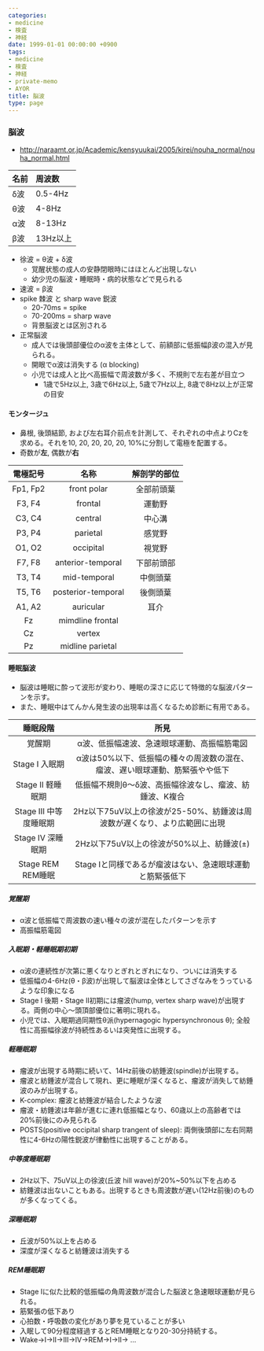 ```yaml
---
categories:
- medicine
- 検査
- 神経
date: 1999-01-01 00:00:00 +0900
tags:
- medicine
- 検査
- 神経
- private-memo
- AYOR
title: 脳波
type: page
---
```


### 脳波

- <http://naraamt.or.jp/Academic/kensyuukai/2005/kirei/nouha_normal/nouha_normal.html>

|名前|周波数|
|:--|:--|
|δ波|0.5-4Hz|
|θ波|4-8Hz|
|α波|8-13Hz|
|β波|13Hz以上|

- 徐波 = θ波 + δ波
  - 覚醒状態の成人の安静閉眼時にはほとんど出現しない
  - 幼少児の脳波・睡眠時・病的状態などで見られる
- 速波 = β波
- spike 棘波 と sharp wave 鋭波
  - 20-70ms = spike
  - 70-200ms = sharp wave
  - 背景脳波とは区別される
- 正常脳波
  - 成人では後頭部優位のα波を主体として、前額部に低振幅β波の混入が見られる。
  - 開眼でα波は消失する (α blocking)
  - 小児では成人と比べ高振幅で周波数が多く、不規則で左右差が目立つ
    - 1歳で5Hz以上, 3歳で6Hz以上, 5歳で7Hz以上,
            8歳で8Hz以上が正常の目安

#### モンタージュ

- 鼻根, 後頭結節,
    および左右耳介前点を計測して、それぞれの中点よりCzを求める。それを10,
    20, 20, 20, 20, 10%に分割して電極を配置する。
- 奇数が**左**, 偶数が**右**

|電極記号|名称|解剖学的部位|
|:---:|:---:|:---:|
|Fp1, Fp2|front polar|全部前頭葉|
|F3, F4|frontal|運動野|
|C3, C4|central|中心溝|
|P3, P4|parietal|感覚野|
|O1, O2|occipital|視覚野|
|F7, F8|anterior-temporal|下部前頭部|
|T3, T4|mid-temporal|中側頭葉|
|T5, T6|posterior-temporal|後側頭葉|
|A1, A2|auricular|耳介|
|Fz|mimdline frontal| |
|Cz|vertex| |
|Pz|midline parietal| |

#### 睡眠脳波

- 脳波は睡眠に酔って波形が変わり、睡眠の深さに応じて特徴的な脳波パターンを示す。
- また、睡眠中はてんかん発生波の出現率は高くなるため診断に有用である。

|睡眠段階|所見|
|:---:|:---:|
|覚醒期|α波、低振幅速波、急速眼球運動、高振幅筋電図|
|Stage I 入眠期|α波は50%以下、低振幅の種々の周波数の混在、瘤波、遅い眼球運動、筋緊張やや低下|
|Stage II 軽睡眠期|低振幅不規則θ〜δ波、高振幅徐波なし、瘤波、紡錘波、K複合|
|Stage III 中等度睡眠期|2Hz以下75uV以上の徐波が25-50%、紡錘波は周波数が遅くなり、より広範囲に出現|
|Stage IV 深睡眠期|2Hz以下75uV以上の徐波が50%以上、紡錘波(±)|
|Stage REM REM睡眠|Stage Iと同様であるが瘤波はない、急速眼球運動と筋緊張低下|

##### 覚醒期

- α波と低振幅で周波数の速い種々の波が混在したパターンを示す
- 高振幅筋電図

##### 入眠期・軽睡眠期初期

- α波の連続性が次第に悪くなりとぎれとぎれになり、ついには消失する
- 低振幅の4-6Hz(θ・β波)が出現して脳波は全体としてさざなみをうっているような印象になる
- Stage I 後期・Stage II初期には瘤波(hump, vertex sharp
    wave)が出現する。両側の中心〜頭頂部優位に著明に現れる。
- 小児では、入眠期過同期性θ派(hypernagogic hypersynchronous θ);
    全般性に高振幅徐波が持続性あるいは突発性に出現する。

##### 軽睡眠期

- 瘤波が出現する時期に続いて、14Hz前後の紡錘波(spindle)が出現する。
- 瘤波と紡錘波が混合して現れ、更に睡眠が深くなると、瘤波が消失して紡錘波のみが出現する。
- K-complex: 瘤波と紡錘波が結合したような波
- 瘤波・紡錘波は年齢が進むに連れ低振幅となり、60歳以上の高齢者では20%前後にのみ見られる
- POSTS(positive occipital sharp trangent of sleep):
    両側後頭部に左右同期性に4-6Hzの陽性鋭波が律動性に出現することがある。

##### 中等度睡眠期

- 2Hz以下、75uV以上の徐波(丘波 hill wave)が20%\~50%以下を占める
- 紡錘波は出ないこともある。出現するときも周波数が遅い(12Hz前後)のものが多くなってくる。

##### 深睡眠期

- 丘波が50%以上を占める
- 深度が深くなると紡錘波は消失する

##### REM睡眠期

- Stage
    Iに似た比較的低振幅の角周波数が混合した脳波と急速眼球運動が見られる。
- 筋緊張の低下あり
- 心拍数・呼吸数の変化があり夢を見ていることが多い
- 入眠して90分程度経過するとREM睡眠となり20-30分持続する。
- Wake-\>I-\>II-\>III-\>IV-\>REM-\>I-\>II-\> \...

